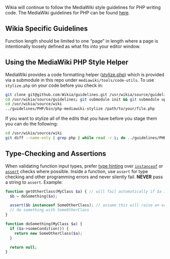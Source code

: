 Wikia will continue to follow the MediaWiki style guidelines for PHP writing code. The MediaWiki
guidelines for PHP can be found [here](http://www.mediawiki.org/wiki/Manual:Coding_conventions/PHP).

Wikia Specific Guidelines
-------------------------

Function length should be limited to one “page” in length where a page is intentionally loosely defined as what fits into your editor window.

Using the MediaWiki PHP Style Helper
------------------------------------

MediaWiki provides a code formatting helper ([stylize.php](https://git.wikimedia.org/blob/mediawiki%2Ftools%2Fcode-utils.git/master/stylize.php))
which is provided via a submodule in this repo under `mediawiki/tools/code-utils`. To use `stylize.php` on your code before you check in:

```sh
git clone git@github.com:Wikia/guidelines.git /usr/wikia/source/guidelines
cd /usr/wikia/source/guidelines; git submodule init && git submodule update
cd /usr/wikia/source/wiki
../guidelines/PHP/bin/php-mediawiki-stylize /path/to/your/file.php
```

If you want to stylize all of the edits that you have before you stage them you can do the following:

```sh
cd /usr/wikia/source/wiki
git diff --name-only | grep php | while read -r i; do ../guidelines/PHP/bin/php-mediawiki-stylize “$i”; done
```

Type-Checking and Assertions
----------------------------

When validating function input types, prefer [type hinting](http://php.net/manual/en/language.oop5.typehinting.php) over
[```instanceof```](http://php.net/manual/en/internals2.opcodes.instanceof.php) or [```assert```](http://php.net/manual/en/function.assert.php)
checks where possible. Inside a function, use ```assert``` for type checking and other programming errors and never
silently fail. **NEVER** pass a string to ```assert```. Example:

```php
function getOtherClass(MyClass $a) { // will fail automatically if $a is not an instance of MyClass
  $b = doSomething($a);

  assert($b instanceof SomeOtherClass); // assume this will raise an error and be logged
  // do something with SomeOtherClass
}

function doSomething(MyClass $a) {
  if ($a->someCondition()) {
    return new SomeOtherClass($a);
  }

  return null;
}
```
